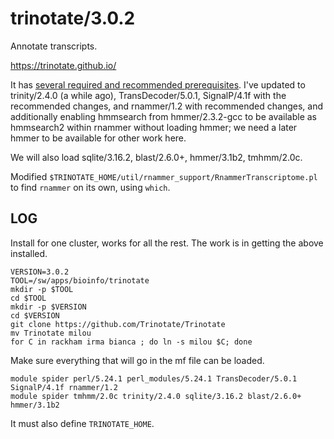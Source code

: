 trinotate/3.0.2
===============

Annotate transcripts.

<https://trinotate.github.io/>

It has [several required and recommended
prerequisites](https://trinotate.github.io/#SoftwareRequired).  I've updated to
trinity/2.4.0 (a while ago), TransDecoder/5.0.1, SignalP/4.1f with the
recommended changes, and rnammer/1.2 with recommended changes, and additionally
enabling hmmsearch from hmmer/2.3.2-gcc to be available as hmmsearch2 within
rnammer without loading hmmer; we need a later hmmer to be available for other
work here.

We will also load sqlite/3.16.2, blast/2.6.0+, hmmer/3.1b2, tmhmm/2.0c.

Modified `$TRINOTATE_HOME/util/rnammer_support/RnammerTranscriptome.pl`
to find `rnammer` on its own, using `which`.


LOG
---

Install for one cluster, works for all the rest.  The work is in getting the above installed.

    VERSION=3.0.2
    TOOL=/sw/apps/bioinfo/trinotate
    mkdir -p $TOOL
    cd $TOOL
    mkdir -p $VERSION
    cd $VERSION
    git clone https://github.com/Trinotate/Trinotate
    mv Trinotate milou
    for C in rackham irma bianca ; do ln -s milou $C; done

Make sure everything that will go in the mf file can be loaded.

    module spider perl/5.24.1 perl_modules/5.24.1 TransDecoder/5.0.1 SignalP/4.1f rnammer/1.2
    module spider tmhmm/2.0c trinity/2.4.0 sqlite/3.16.2 blast/2.6.0+ hmmer/3.1b2

It must also define `TRINOTATE_HOME`.
